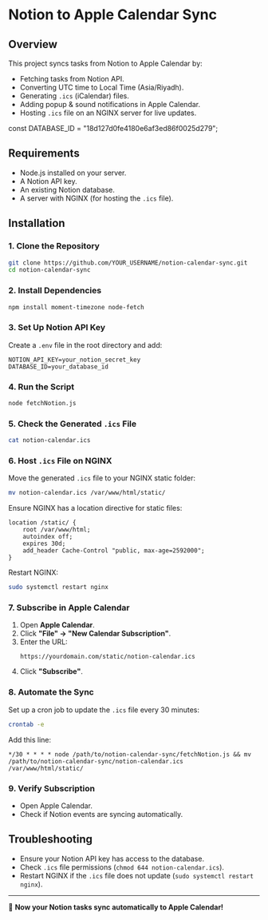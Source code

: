 # Notion to Apple Calendar Sync

## Overview
This project syncs tasks from Notion to Apple Calendar by:
- Fetching tasks from Notion API.
- Converting UTC time to Local Time (Asia/Riyadh).
- Generating `.ics` (iCalendar) files.
- Adding popup & sound notifications in Apple Calendar.
- Hosting `.ics` file on an NGINX server for live updates.



const DATABASE_ID = "18d127d0fe4180e6af3ed86f0025d279";  

## Requirements
- Node.js installed on your server.
- A Notion API key.
- An existing Notion database.
- A server with NGINX (for hosting the `.ics` file).

## Installation

### 1. Clone the Repository
```bash
git clone https://github.com/YOUR_USERNAME/notion-calendar-sync.git
cd notion-calendar-sync
```

### 2. Install Dependencies
```bash
npm install moment-timezone node-fetch
```

### 3. Set Up Notion API Key
Create a `.env` file in the root directory and add:
```
NOTION_API_KEY=your_notion_secret_key
DATABASE_ID=your_database_id
```

### 4. Run the Script
```bash
node fetchNotion.js
```

### 5. Check the Generated `.ics` File
```bash
cat notion-calendar.ics
```

### 6. Host `.ics` File on NGINX
Move the generated `.ics` file to your NGINX static folder:
```bash
mv notion-calendar.ics /var/www/html/static/
```
Ensure NGINX has a location directive for static files:
```
location /static/ {
    root /var/www/html;
    autoindex off;
    expires 30d;
    add_header Cache-Control "public, max-age=2592000";
}
```
Restart NGINX:
```bash
sudo systemctl restart nginx
```

### 7. Subscribe in Apple Calendar
1. Open **Apple Calendar**.
2. Click **"File" → "New Calendar Subscription"**.
3. Enter the URL:
   ```
   https://yourdomain.com/static/notion-calendar.ics
   ```
4. Click **"Subscribe"**.

### 8. Automate the Sync
Set up a cron job to update the `.ics` file every 30 minutes:
```bash
crontab -e
```
Add this line:
```
*/30 * * * * node /path/to/notion-calendar-sync/fetchNotion.js && mv /path/to/notion-calendar-sync/notion-calendar.ics /var/www/html/static/
```

### 9. Verify Subscription
- Open Apple Calendar.
- Check if Notion events are syncing automatically.

## Troubleshooting
- Ensure your Notion API key has access to the database.
- Check `.ics` file permissions (`chmod 644 notion-calendar.ics`).
- Restart NGINX if the `.ics` file does not update (`sudo systemctl restart nginx`).

---
🚀 **Now your Notion tasks sync automatically to Apple Calendar!**
